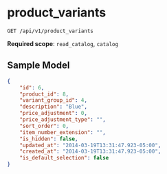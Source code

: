 product_variants
================

```shell
GET /api/v1/product_variants
```

**Required scope**: `read_catalog`, `catalog`

Sample Model
------------

```json
{
	"id": 6,
	"product_id": 8,
	"variant_group_id": 4,
	"description": "Blue",
	"price_adjustment": 0,
	"price_adjustment_type": "",
	"sort_order": 0,
	"item_number_extension": "",
	"is_hidden": false,
	"updated_at": "2014-03-19T13:31:47.923-05:00",
	"created_at": "2014-03-19T13:31:47.923-05:00",
	"is_default_selection": false
}
```